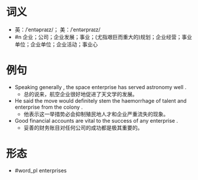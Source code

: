 # 词义
- 英：/ˈentəpraɪz/； 美：/ˈentərpraɪz/
- #n 企业；公司；企业发展；事业；(尤指艰巨而重大的)规划；企业经营；事业单位；企业单位；企业活动；事业心
# 例句
- Speaking generally , the space enterprise has served astronomy well .
	- 总的说来，航空企业很好地促进了天文学的发展。
- He said the move would definitely stem the haemorrhage of talent and enterprise from the colony .
	- 他表示这一举措势必会抑制殖民地人才和企业严重流失的现象。
- Good financial accounts are vital to the success of any enterprise .
	- 妥善的财务账目对任何公司的成功都是极其重要的。
# 形态
- #word_pl enterprises
